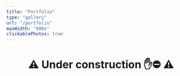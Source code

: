 ```yaml
---
title: "Portfolio"
type: "gallery"
url: "/portfolio"
maxWidth: "600x"
clickablePhotos: true
---
```


<div class="container-index">

  <h1 style="text-align: center">

  ⚠️ Under construction ✋⛔️ ⚠️
  </h1>
</div>
